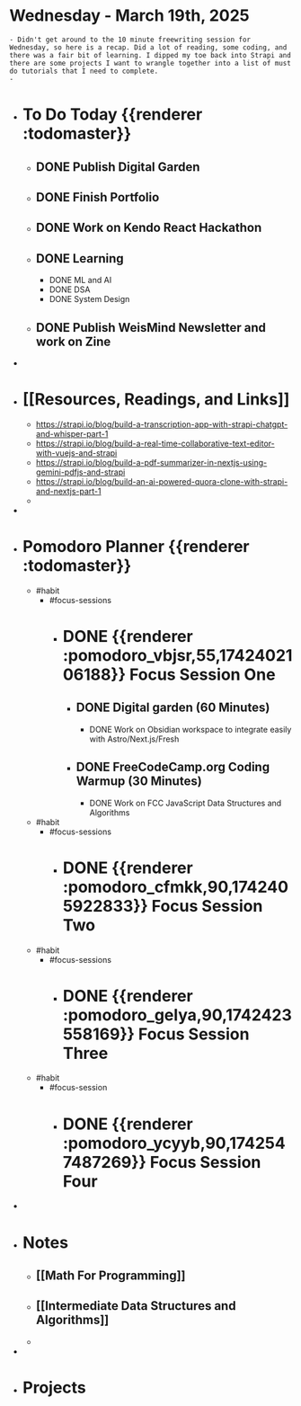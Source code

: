 # Wednesday - March 19th, 2025
	- Didn't get around to the 10 minute freewriting session for Wednesday, so here is a recap. Did a lot of reading, some coding, and there was a fair bit of learning. I dipped my toe back into Strapi and there are some projects I want to wrangle together into a list of must do tutorials that I need to complete.
	-
- # To Do Today {{renderer :todomaster}}
	- ## DONE Publish Digital Garden
	- ## DONE Finish Portfolio
	- ## DONE Work on Kendo React Hackathon
	- ## DONE Learning
		- DONE ML and AI
		- DONE DSA
		- DONE System Design
	- ## DONE Publish WeisMind Newsletter and work on Zine
-
- # [[Resources, Readings, and Links]]
	- https://strapi.io/blog/build-a-transcription-app-with-strapi-chatgpt-and-whisper-part-1
	- https://strapi.io/blog/build-a-real-time-collaborative-text-editor-with-vuejs-and-strapi
	- https://strapi.io/blog/build-a-pdf-summarizer-in-nextjs-using-gemini-pdfjs-and-strapi
	- https://strapi.io/blog/build-an-ai-powered-quora-clone-with-strapi-and-nextjs-part-1
	-
-
- # Pomodoro Planner {{renderer :todomaster}}
	- #habit
		- #focus-sessions
			- # DONE {{renderer :pomodoro_vbjsr,55,1742402106188}} Focus Session One
				- ## DONE Digital garden (60 Minutes)
					- DONE Work on Obsidian workspace to integrate easily with Astro/Next.js/Fresh
				- ## DONE FreeCodeCamp.org Coding Warmup (30 Minutes)
					- DONE Work on FCC JavaScript Data Structures and Algorithms
	- #habit
		- #focus-sessions
			- # DONE {{renderer :pomodoro_cfmkk,90,1742405922833}} Focus Session Two
	- #habit
		- #focus-sessions
			- # DONE {{renderer :pomodoro_gelya,90,1742423558169}} Focus Session Three
	- #habit
		- #focus-session
			- # DONE {{renderer :pomodoro_ycyyb,90,1742547487269}} Focus Session Four
-
- # Notes
	- ## [[Math For Programming]]
	- ## [[Intermediate Data Structures and Algorithms]]
	-
-
- # Projects